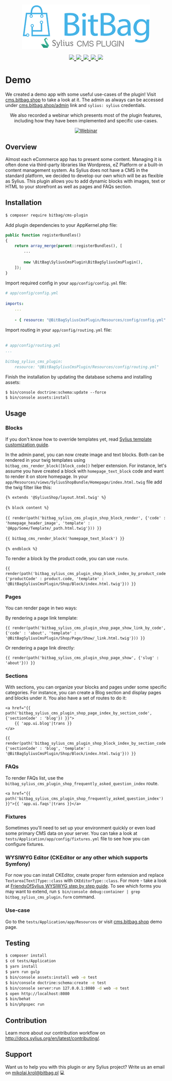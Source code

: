 <h1 align="center">
    <a href="http://bitbag.shop" target="_blank">
        <img src="https://raw.githubusercontent.com/bitbager/BitBagCommerceAssets/master/SyliusCmsPlugin.png" />
    </a>
    <br />
    <a href="https://packagist.org/packages/bitbag/cms-plugin" title="License" target="_blank">
        <img src="https://img.shields.io/packagist/l/bitbag/cms-plugin.svg" />
    </a>
    <a href="https://packagist.org/packages/bitbag/cms-plugin" title="Version" target="_blank">
        <img src="https://img.shields.io/packagist/v/bitbag/cms-plugin.svg" />
    </a>
    <a href="http://travis-ci.org/BitBagCommerce/SyliusCmsPlugin" title="Build status" target="_blank">
        <img src="https://img.shields.io/travis/BitBagCommerce/SyliusCmsPlugin/master.svg" />
    </a>
    <a href="https://scrutinizer-ci.com/g/BitBagCommerce/SyliusCmsPlugin/" title="Scrutinizer" target="_blank">
        <img src="https://img.shields.io/scrutinizer/g/BitBagCommerce/SyliusCmsPlugin.svg" />
    </a>
    <a href="https://packagist.org/packages/bitbag/cms-plugin" title="Total Downloads" target="_blank">
        <img src="https://poser.pugx.org/bitbag/cms-plugin/downloads" />
    </a>
</h1>

# Demo

We created a demo app with some useful use-cases of the plugin! Visit [cms.bitbag.shop](https://cms.bitbag.shop) to take a look at it. The admin as always can be accessed under [cms.bitbag.shop/admin](https://cms.bitbag.shop/admin) link and `sylius: sylius` credentials.

<div align="center">
    We also recorded a webinar which presents most of the plugin features, including how they have been implemented and           specific use-cases.

[![Webinar](https://img.youtube.com/vi/Nk8fKA48t_Y/0.jpg)](https://www.youtube.com/watch?v=Nk8fKA48t_Y)
</div>

## Overview

Almost each eCommerce app has to present some content. Managing it is often done via third-party libraries like Wordpress, eZ Platform or a built-in content management system. As Sylius does not have a CMS in the standard platform, we decided to develop our own which will be as flexible as Sylius. This plugin allows you to add dynamic blocks with images, text or HTML to your storefront as well as pages and FAQs section.

## Installation
```bash
$ composer require bitbag/cms-plugin
```
    
Add plugin dependencies to your AppKernel.php file:
```php
public function registerBundles()
{
    return array_merge(parent::registerBundles(), [
        ...
        
        new \BitBag\SyliusCmsPlugin\BitBagSyliusCmsPlugin(),
    ]);
}
```

Import required config in your `app/config/config.yml` file:

```yaml
# app/config/config.yml

imports:
    ...
    
    - { resource: "@BitBagSyliusCmsPlugin/Resources/config/config.yml" }
```

Import routing in your `app/config/routing.yml` file:

```yaml

# app/config/routing.yml
...

bitbag_sylius_cms_plugin:
    resource: "@BitBagSyliusCmsPlugin/Resources/config/routing.yml"
```

Finish the installation by updating the database schema and installing assets:
```
$ bin/console doctrine:schema:update --force
$ bin/console assets:install
```

## Usage

### Blocks

If you don't know how to override templates yet, read  [Sylius template customization guide](http://docs.sylius.org/en/latest/customization/template.html).

In the admin panel, you can now create image and text blocks. Both can be rendered in your twig templates using `bitbag_cms_render_block([block_code])` helper extension.
For instance, let's assume you have created a block with `homepage_text_block` code and want to render it on store homepage.
In your `app/Resources/views/SyliusShopBundle/Homepage/index.html.twig` file add the twig filter like this:

```twig
{% extends '@SyliusShop/layout.html.twig' %}

{% block content %}

{{ render(path('bitbag_sylius_cms_plugin_shop_block_render', {'code' : 'homepage_header_image', 'template' : '@App/Some/Template/_path.html.twig'})) }}

{{ bitbag_cms_render_block('homepage_text_block') }}

{% endblock %}
```

To render a block by the product code, you can use `route`.

```twig
{{ render(path('bitbag_sylius_cms_plugin_shop_block_index_by_product_code', {'productCode' : product.code, 'template' : '@BitBagSyliusCmsPlugin/Shop/Block/index.html.twig'})) }}
```

### Pages

You can render page in two ways:

By rendering a page link template:

```twig
{{ render(path('bitbag_sylius_cms_plugin_shop_page_show_link_by_code', {'code' : 'about', 'template' : '@BitBagSyliusCmsPlugin/Shop/Page/Show/_link.html.twig'})) }}
```

Or rendering a page link directly:

```twig
{{ render(path('bitbag_sylius_cms_plugin_shop_page_show', {'slug' : 'about'})) }}
```

### Sections

With sections, you can organize your blocks and pages under some specific categories.
For instance, you can create a Blog section and display pages and blocks under it. You also have a set of routes to do it:

```twig
<a href="{{ path('bitbag_sylius_cms_plugin_shop_page_index_by_section_code', {'sectionCode' : 'blog'}) }}">
    {{ 'app.ui.blog'|trans }}
</a>
```

```twig
{{ render(path('bitbag_sylius_cms_plugin_shop_block_index_by_section_code', {'sectionCode' : 'blog', 'template' : '@BitBagSyliusCmsPlugin/Shop/Block/index.html.twig'})) }}
```

### FAQs

To render FAQs list, use the `bitbag_sylius_cms_plugin_shop_frequently_asked_question_index` route.

```twig
<a href="{{ path('bitbag_sylius_cms_plugin_shop_frequently_asked_question_index') }}">{{ 'app.ui.faqs'|trans }}</a>
```

### Fixtures

Sometimes you'll need to set up your environment quickly or even load some primary CMS data on your server. You can take a look at `tests/Application/app/config/fixtures.yml` file to see how you can configure fixtures.

### WYSIWYG Editor (CKEditor or any other which supports Symfony)

For now you can install CKEditor, create proper form extension and replace `Textarea[Text]Type::class` with `CKEditorType::class`.
For more - take a look at [FriendsOfSylius WYSIWYG step by step guide](https://github.com/FriendsOfSylius/SyliusGoose/blob/master/StepByStep/WYSIWYG_EDITOR_IN_ANY_FORM.md).
To see which forms you may want to extend, run `$ bin/console debug:container | grep bitbag_sylius_cms_plugin.form` command.

### Use-case

Go to the `tests/Application/app/Resources` or visit [cms.bitbag.shop](https://cms.bitbag.shop) demo page.

## Testing
```bash
$ composer install
$ cd tests/Application
$ yarn install
$ yarn run gulp
$ bin/console assets:install web -e test
$ bin/console doctrine:schema:create -e test
$ bin/console server:run 127.0.0.1:8080 -d web -e test
$ open http://localhost:8080
$ bin/behat
$ bin/phpspec run
```

## Contribution

Learn more about our contribution workflow on http://docs.sylius.org/en/latest/contributing/.

## Support

Want us to help you with this plugin or any Sylius project? Write us an email on mikolaj.krol@bitbag.pl :computer:

